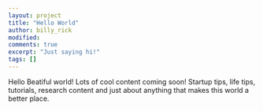 ```yaml
---
layout: project
title: "Hello World"
author: billy_rick
modified: 
comments: true
excerpt: "Just saying hi!"
tags: []
---
```


Hello Beatiful world! Lots of cool content coming soon! Startup tips, life tips, tutorials, research content and just about anything that makes this world a better place.
